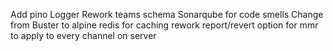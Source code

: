 Add pino Logger
Rework teams schema
Sonarqube for code smells
Change from Buster to alpine
redis for caching
rework report/revert
option for mmr to apply to every channel on server